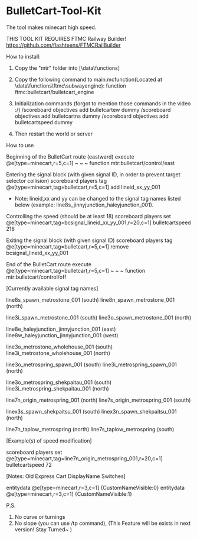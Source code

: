 # BulletCart-Tool-Kit
The tool makes minecart high speed.

THIS TOOL KIT REQUIRES FTMC Railway Builder!
https://github.com/flashteens/FTMCRailBuilder

How to install:

1. Copy the "mtr" folder into [<your world folder>\data\functions]

2. Copy the following command to main.mcfunction(Located at <your world folder>\data\functions\ftmc\subwayengine):
function ftmc:bulletcart/bulletcart_engine

3. Initialization commands (forgot to mention those commands in the video :/)
/scoreboard objectives add bulletcartew dummy
/scoreboard objectives add bulletcartns dummy
/scoreboard objectives add bulletcartspeed dummy

4. Then restart the world or server

How to use

Beginning of the BulletCart route (eastward)
execute @e[type=minecart,r=5,c=1] ~ ~ ~ function mtr:bulletcart/control/east

Entering the signal block (with given signal ID, in order to prevent target selector collision)
scoreboard players tag @e[type=minecart,tag=bulletcart,r=5,c=1] add lineid_xx_yy_001
* Note: lineid,xx and yy can be changed to the signal tag names listed below (example: line8s_jinnyjunction_haleyjunction_001).

Controlling the speed (should be at least 18)
scoreboard players set @e[type=minecart,tag=bcsignal_lineid_xx_yy_001,r=20,c=1] bulletcartspeed 216

Exiting the signal block (with given signal ID)
scoreboard players tag @e[type=minecart,tag=bulletcart,r=5,c=1] remove bcsignal_lineid_xx_yy_001

End of the BulletCart route
execute @e[type=minecart,tag=bulletcart,r=5,c=1] ~ ~ ~ function mtr:bulletcart/control/off



[Currently available signal tag names]

line8s_spawn_metrostone_001 (south)
line8n_spawn_metrostone_001 (north)

line3i_spawn_metrostone_001 (south)
line3o_spawn_metrostone_001 (north)

line8e_haleyjunction_jinnyjunction_001 (east)
line8w_haleyjunction_jinnyjunction_001 (west)

line3o_metrostone_wholehouse_001 (south)
line3i_metrostone_wholehouse_001 (north)

line3o_metrospring_spawn_001 (south)
line3i_metrospring_spawn_001 (north)

line3o_metrospring_shekpaitau_001 (south)
line3i_metrospring_shekpaitau_001 (north)

line7n_origin_metrospring_001 (north)
line7s_origin_metrospring_001 (south)

linex3s_spawn_shekpaitsu_001 (south)
linex3n_spawn_shekpaitsu_001 (north)

line7n_taplow_metrospring (north)
line7s_taplow_metrospring (south)




[Example(s) of speed modification]

scoreboard players set @e[type=minecart,tag=line7n_origin_metrospring_001,r=20,c=1] bulletcartspeed 72



[Notes: Old Express Cart DisplayName Switches]

entitydata @e[type=minecart,r=3,c=1] {CustomNameVisible:0}
entitydata @e[type=minecart,r=3,c=1] {CustomNameVisible:1}

P.S.
1. No curve or turnings
2. No slope (you can use /tp command), (This Feature will be exists in next version! Stay Turned~ )
